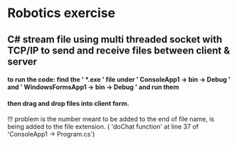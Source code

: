 # Robotics exercise
## C# stream file using multi threaded socket with TCP/IP to send and receive files between client & server
#### to run the code: find  the ' *.exe ' file under ' ConsoleApp1 -> bin -> Debug ' and ' WindowsFormsApp1 -> bin -> Debug ' and run them
#### then drag and drop files into client form.



!!! problem is the number meant to be added to the end of file name, is being added to the file extension. ( 'doChat function' at line 37 of 'ConsoleApp1 -> Program.cs')
